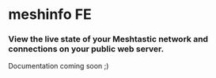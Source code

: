 # meshinfo FE
### View the live state of your Meshtastic network and connections on your public web server.

Documentation coming soon ;)
